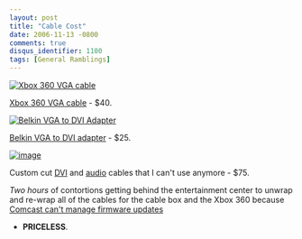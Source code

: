 ```yaml
---
layout: post
title: "Cable Cost"
date: 2006-11-13 -0800
comments: true
disqus_identifier: 1100
tags: [General Ramblings]
---
```

[![Xbox 360 VGA
cable](https://hyqi8g.dm2301.livefilestore.com/y2ptJ39c1g88oFXEpF306SYfRPn0Xwxb4GSPFDB4vt8pvVafnGB6dToAjfTiffMWqUwRbdhUXnfISmGamv4Wb-7yG1c4nzRol_7riw5VnlyCc0/20061113vga.jpg?psid=1)](http://www.amazon.com/exec/obidos/ASIN/B000B6MLTG/mhsvortex)

 [Xbox 360 VGA
cable](http://www.amazon.com/exec/obidos/ASIN/B000B6MLTG/mhsvortex) -
$40.

 [![Belkin VGA to DVI
Adapter](https://hyqi8g.dm2302.livefilestore.com/y2pfQVxUDLxCD5i5gf2wUtKdZdux6_eS1yhXkKIXgQbOpvgpf83RXsPZW2bjFS1ELEzhtksWOv21vJJtKh2nmSt-bTpwlohhYJjlxERTS9Qk5U/20061113adapter.jpg?psid=1)](http://www.officedepot.com/ddSKU.do?level=SK&id=861752)

 [Belkin VGA to DVI
adapter](http://www.officedepot.com/ddSKU.do?level=SK&id=861752) -
$25.

[![image](https://hyqi8g.dm2303.livefilestore.com/y2pAhw2oa_wW6h80R3BYavbrhjJ-LfVBhQVoTz5zzF7nAqNf6-uXKPShxPLGJSt0ztAGoVxmwUDv6ai4Ol5Oy7WCX9w6VvfbYKwKELVn7twQLs/20061113oldcables.jpg?psid=1)](http://bluejeanscable.com)

 Custom cut [DVI](http://bluejeanscable.com/store/dvi/index.htm) and
[audio](http://bluejeanscable.com/store/audio/index.htm) cables that I
can't use anymore - $75.

 *Two hours* of contortions getting behind the entertainment center to
unwrap and re-wrap all of the cables for the cable box and the Xbox 360
because [Comcast can't manage firmware
updates](/archive/2006/11/10/comcastmotorola-firmware-update-breaks-dvi.aspx)
- **PRICELESS**.
